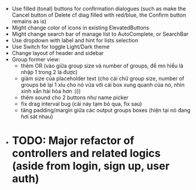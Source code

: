 - Use filled (tonal) buttons for confirmation dialogues (such as make the Cancel button of Delete cf diag filled with red/blue, the Confirm button remains as is)
- Might change color of icons in existing ElevatedButtons
- Might change search bar of manage list to AutoComplete, or SearchBar
- Use dropdown with label and hint for lists selection
- Use Switch for toggle Light/Dark theme
- Change layout of header and sidebar
- Group former view:
  + thêm OR (vào giữa group size và number of groups, để mn hiểu là nhập 1 trong 2 là được)
  + giảm size của placeholder text (cho cái chữ group size, number of groups bé lại 1 xíu cho nó vừa với cái box xung quanh của nó, nhìn xinh xắn hài hòa hơn :)))
  + thêm sound cho 2 buttons như name picker
  + fix drag interval bug (cái này tạm bỏ qua, fix sau)
  + tăng padding/margin giữa các output groups boxes (hiện tại nó đang hơi sát nhau)
- # TODO: Major refactor of controllers and related logics (aside from login, sign up, user auth)
